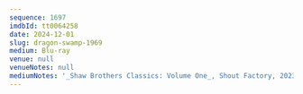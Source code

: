 ```yaml
---
sequence: 1697
imdbId: tt0064258
date: 2024-12-01
slug: dragon-swamp-1969
medium: Blu-ray
venue: null
venueNotes: null
mediumNotes: '_Shaw Brothers Classics: Volume One_, Shout Factory, 2023'
---
```


